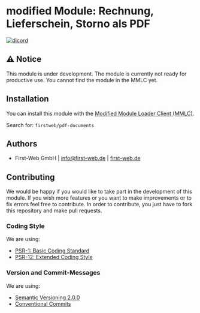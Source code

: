 # modified Module: Rechnung, Lieferschein, Storno als PDF
[![dicord](https://img.shields.io/discord/727190419158597683)](https://discord.gg/9NqwJqP)

## ⚠️ Notice
This module is under development. The module is currently not ready for productive use. You cannot find the module in the MMLC yet.

## Installation
You can install this module with the [Modified Module Loader Client (MMLC)](http://module-loader.de).

Search for: `firstweb/pdf-documents`

## Authors
- First-Web GmbH | <info@first-web.de> | [first-web.de](https://www.first-web.de)

## Contributing
We would be happy if you would like to take part in the development of this module. If you wish more features or you want to make improvements or to fix errors feel free to contribute. In order to contribute, you just have to fork this repository and make pull requests.

### Coding Style
We are using:
- [PSR-1: Basic Coding Standard](https://www.php-fig.org/psr/psr-1/)
- [PSR-12: Extended Coding Style](https://www.php-fig.org/psr/psr-12/)

### Version and Commit-Messages
We are using:
- [Semantic Versioning 2.0.0](https://semver.org)
- [Conventional Commits](https://www.conventionalcommits.org/en/v1.0.0/)
